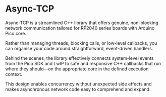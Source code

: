 # Async-TCP
Async-TCP is a streamlined C++ library that offers genuine, non-blocking network communication tailored for RP2040 series boards with Arduino Pico core.

Rather than managing threads, blocking calls, or low-level callbacks, you can organise your code around straightforward, event-driven handlers.

Behind the scenes, the library effectively connects system-level events from the Pico SDK and LwIP to safe and responsive C++ callbacks that run where they should—on the appropriate core in the defined execution context.

This design enables concurrency without unexpected side effects and makes asynchronous network code easy to comprehend and expand.